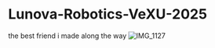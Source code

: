 # Lunova-Robotics-VeXU-2025

the best friend i made along the way
![IMG_1127](https://github.com/user-attachments/assets/7fb6d91d-73de-4a3f-9363-3e61f2557cd5)
